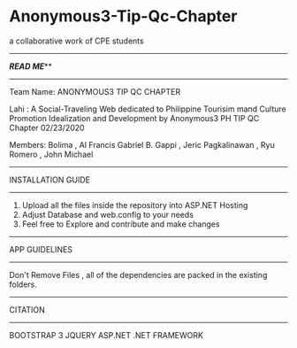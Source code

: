 # Anonymous3-Tip-Qc-Chapter
a collaborative work of CPE students

***************************
*********READ ME***********
***************************
Team Name: ANONYMOUS3 TIP QC CHAPTER

Lahi : A Social-Traveling Web dedicated to Philippine Tourisim mand Culture Promotion
Idealization and Development by Anonymous3 PH TIP QC Chapter 02/23/2020


Members: 
	Bolima , Al Francis Gabriel B.
	Gappi , Jeric
	Pagkalinawan , Ryu
	Romero , John Michael

***************************

INSTALLATION GUIDE

***************************

1. Upload all the files inside the repository into ASP.NET Hosting
2. Adjust Database and web.config to your needs
3. Feel free to Explore and contribute and make changes

*************************** 
APP GUIDELINES

***************************

Don't Remove Files , all of the dependencies are packed in the existing folders.


***************************
CITATION

***************************
BOOTSTRAP 3
JQUERY
ASP.NET
.NET FRAMEWORK
